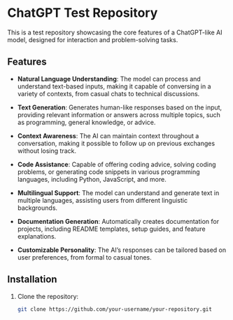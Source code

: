 # ChatGPT Test Repository

This is a test repository showcasing the core features of a ChatGPT-like AI model, designed for interaction and problem-solving tasks.

## Features

- **Natural Language Understanding**: The model can process and understand text-based inputs, making it capable of conversing in a variety of contexts, from casual chats to technical discussions.
  
- **Text Generation**: Generates human-like responses based on the input, providing relevant information or answers across multiple topics, such as programming, general knowledge, or advice.

- **Context Awareness**: The AI can maintain context throughout a conversation, making it possible to follow up on previous exchanges without losing track.

- **Code Assistance**: Capable of offering coding advice, solving coding problems, or generating code snippets in various programming languages, including Python, JavaScript, and more.

- **Multilingual Support**: The model can understand and generate text in multiple languages, assisting users from different linguistic backgrounds.

- **Documentation Generation**: Automatically creates documentation for projects, including README templates, setup guides, and feature explanations.

- **Customizable Personality**: The AI’s responses can be tailored based on user preferences, from formal to casual tones.

## Installation

1. Clone the repository:
   ```bash
   git clone https://github.com/your-username/your-repository.git
